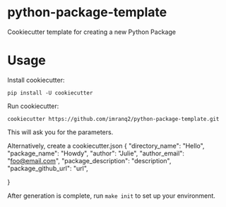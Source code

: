# python-package-template
Cookiecutter template for creating a new Python Package

# Usage
Install cookiecutter:

`pip install -U cookiecutter`

Run cookiecutter:

`cookiecutter https://github.com/imranq2/python-package-template.git`

This will ask you for the parameters.

Alternatively, create a cookiecutter.json
{
    "directory_name": "Hello",
    "package_name": "Howdy",
    "author": "Julie",
    "author_email": "foo@email.com",
    "package_description": "description",
    "package_github_url": "url",

}

After generation is complete, run `make init` to set up your environment.
